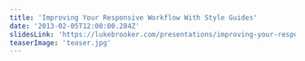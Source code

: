 ```yaml
---
title: 'Improving Your Responsive Workflow With Style Guides'
date: '2013-02-05T12:00:00.284Z'
slidesLink: 'https://lukebrooker.com/presentations/improving-your-responsive-workflow-with-style-guides/'
teaserImage: 'teaser.jpg'
---
```

